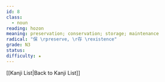 ```yaml
---
id: 8
class:
  - noun
reading: hozon
meaning: preservation; conservation; storage; maintenance
radical: "保 \rpreserve, \r存 \rexistence"
grade: N3
status:
difficulty: ★
---
```

[[Kanji List|Back to Kanji List]]
